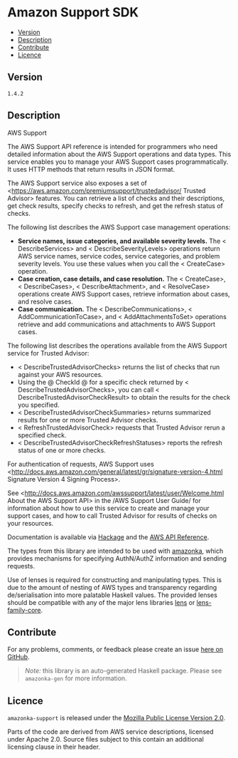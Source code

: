 # Amazon Support SDK

* [Version](#version)
* [Description](#description)
* [Contribute](#contribute)
* [Licence](#licence)


## Version

`1.4.2`


## Description

AWS Support

The AWS Support API reference is intended for programmers who need detailed information about the AWS Support operations and data types. This service enables you to manage your AWS Support cases programmatically. It uses HTTP methods that return results in JSON format.

The AWS Support service also exposes a set of <https://aws.amazon.com/premiumsupport/trustedadvisor/ Trusted Advisor> features. You can retrieve a list of checks and their descriptions, get check results, specify checks to refresh, and get the refresh status of checks.

The following list describes the AWS Support case management operations:

-   __Service names, issue categories, and available severity levels.__ The < DescribeServices> and < DescribeSeverityLevels> operations return AWS service names, service codes, service categories, and problem severity levels. You use these values when you call the < CreateCase> operation.
-   __Case creation, case details, and case resolution.__ The < CreateCase>, < DescribeCases>, < DescribeAttachment>, and < ResolveCase> operations create AWS Support cases, retrieve information about cases, and resolve cases.
-   __Case communication.__ The < DescribeCommunications>, < AddCommunicationToCase>, and < AddAttachmentsToSet> operations retrieve and add communications and attachments to AWS Support cases.

The following list describes the operations available from the AWS Support service for Trusted Advisor:

-   < DescribeTrustedAdvisorChecks> returns the list of checks that run against your AWS resources.
-   Using the 
    @
    CheckId
    @
     for a specific check returned by < DescribeTrustedAdvisorChecks>, you can call < DescribeTrustedAdvisorCheckResult> to obtain the results for the check you specified.
-   < DescribeTrustedAdvisorCheckSummaries> returns summarized results for one or more Trusted Advisor checks.
-   < RefreshTrustedAdvisorCheck> requests that Trusted Advisor rerun a specified check.
-   < DescribeTrustedAdvisorCheckRefreshStatuses> reports the refresh status of one or more checks.

For authentication of requests, AWS Support uses <http://docs.aws.amazon.com/general/latest/gr/signature-version-4.html Signature Version 4 Signing Process>.

See <http://docs.aws.amazon.com/awssupport/latest/user/Welcome.html About the AWS Support API> in the /AWS Support User Guide/ for information about how to use this service to create and manage your support cases, and how to call Trusted Advisor for results of checks on your resources.

Documentation is available via [Hackage](http://hackage.haskell.org/package/amazonka-support)
and the [AWS API Reference](https://aws.amazon.com/documentation/).

The types from this library are intended to be used with [amazonka](http://hackage.haskell.org/package/amazonka),
which provides mechanisms for specifying AuthN/AuthZ information and sending requests.

Use of lenses is required for constructing and manipulating types.
This is due to the amount of nesting of AWS types and transparency regarding
de/serialisation into more palatable Haskell values.
The provided lenses should be compatible with any of the major lens libraries
[lens](http://hackage.haskell.org/package/lens) or [lens-family-core](http://hackage.haskell.org/package/lens-family-core).

## Contribute

For any problems, comments, or feedback please create an issue [here on GitHub](https://github.com/brendanhay/amazonka/issues).

> _Note:_ this library is an auto-generated Haskell package. Please see `amazonka-gen` for more information.


## Licence

`amazonka-support` is released under the [Mozilla Public License Version 2.0](http://www.mozilla.org/MPL/).

Parts of the code are derived from AWS service descriptions, licensed under Apache 2.0.
Source files subject to this contain an additional licensing clause in their header.
